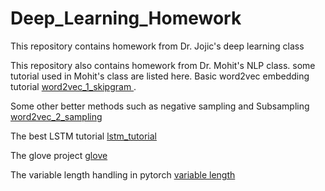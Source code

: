 # Deep_Learning_Homework
This repository contains homework from Dr. Jojic's deep learning class

This repository also contains homework from Dr. Mohit's NLP class.
some tutorial used in Mohit's class are listed here.
Basic word2vec embedding tutorial [word2vec_1_skipgram ](http://mccormickml.com/2016/04/19/word2vec-tutorial-the-skip-gram-model/).


Some other better methods such as negative sampling and Subsampling [word2vec_2_sampling](http://mccormickml.com/2017/01/11/word2vec-tutorial-part-2-negative-sampling/)

The best LSTM tutorial [lstm_tutorial](http://colah.github.io/posts/2015-08-Understanding-LSTMs/)

The glove project [glove](https://nlp.stanford.edu/projects/glove/)

The variable length handling in pytorch [variable length](https://discuss.pytorch.org/t/batch-processing-with-variable-length-sequences/3150)
